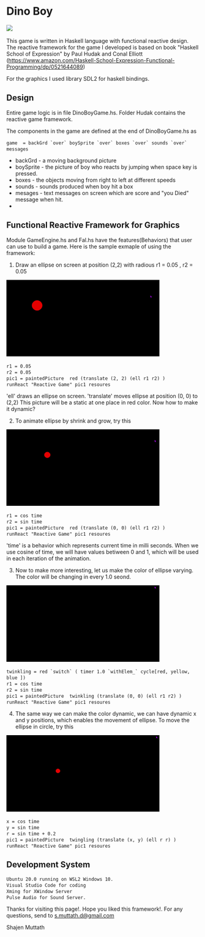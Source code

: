 
 #  Dino Boy

<img src="dinoBoyDemo2.gif" width="400">

  This game is written in Haskell language with functional reactive design. The reactive framework
for the game I developed is based on book "Haskell School of Expression" by Paul Hudak and Conal Elliott
(https://www.amazon.com/Haskell-School-Expression-Functional-Programming/dp/0521644089)

For the graphics I used library SDL2 for haskell bindings.

## Design

Entire game logic is in file DinoBoyGame.hs. Folder Hudak contains the reactive game framework.

The components in the game are defined at the end of DinoBoyGame.hs as
```
game  = backGrd `over` boySprite `over` boxes `over` sounds `over` messages
```

* backGrd   - a moving background picture
* boySprite - the picture of boy who reacts by jumping when space key is pressed.
* boxes     - the objects moving from right to left at different speeds
* sounds    - sounds produced when boy hit a box
* mesages   - text messages on screen which are score and "you Died" message when hit.
* 
## Functional Reactive Framework for Graphics
Module GameEngine.hs and Fal.hs have the features(Behaviors) that user can use to build a game.
Here is the sample exmaple of using the framework:


1) Draw an ellipse on screen at position (2,2) with radious r1 = 0.05 , r2 = 0.05
<img src="demo_static_ellipse.gif" width="400">

```
r1 = 0.05
r2 = 0.05
pic1 = paintedPicture  red (translate (2, 2) (ell r1 r2) )
runReact "Reactive Game" pic1 resoures
```

'ell' draws an ellipse on screen. 'translate' moves ellipse at position (0, 0) to (2,2)
This picture will be a static at one place in red color. Now how to make it dynamic?

2) To animate ellipse by shrink and grow, try this
<img src="demo_growing_ellipse.gif" width="400">

```
r1 = cos time
r2 = sin time
pic1 = paintedPicture  red (translate (0, 0) (ell r1 r2) )
runReact "Reactive Game" pic1 resoures
```

'time' is a behavior which represents current time in milli seconds. When we use
cosine of time, we will have values betiween 0 and 1, which will be used in each iteration of the animation.

3) Now to make more interesting, let us make the color of ellipse varying.
The color will be changing in every 1.0 seond.
<img src="demo_twinkling_ellipse.gif" width="400">

```
twinkling = red `switch` ( timer 1.0 `withElem_` cycle[red, yellow, blue ])
r1 = cos time
r2 = sin time
pic1 = paintedPicture  twinkling (translate (0, 0) (ell r1 r2) )
runReact "Reactive Game" pic1 resoures
```

4) The same way we can make the color dynamic, we can have dynamic x and y positions, which enables the movement of ellipse.
To move the ellipse in circle, try this

<img src="demo_circling_ellipse.gif" width="400">

```
x = cos time
y = sin time
r = sin time + 0.2
pic1 = paintedPicture  twingling (translate (x, y) (ell r r) )
runReact "Reactive Game" pic1 resoures
```

## Development System

```
Ubuntu 20.0 running on WSL2 Windows 10.
Visual Studio Code for coding
Xming for XWindow Server
Pulse Audio for Sound Server.
```
Thanks for visiting this page!. Hope you liked this framework!. For any questions, send to s.muttath.d@gmail.com

Shajen Muttath
